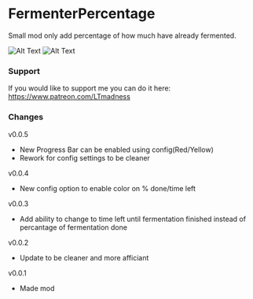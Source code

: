 # FermenterPercentage
Small mod only add percentage of how much have already fermented.

![Alt Text](https://s4.gifyu.com/images/percent.gif)
![Alt Text](https://s4.gifyu.com/images/fermenter-progress-bar.gif)
### Support
If you would like to support me you can do it here: https://www.patreon.com/LTmadness

### Changes
v0.0.5
- New Progress Bar can be enabled using config(Red/Yellow)
- Rework for config settings to be cleaner

v0.0.4
- New config option to enable color on % done/time left

v0.0.3
- Add ability to change to time left until fermentation finished instead of percantage of fermentation done

v0.0.2
- Update to be cleaner and more afficiant

v0.0.1
- Made mod
